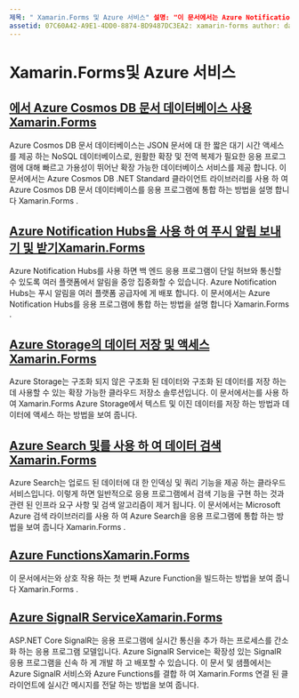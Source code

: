 ```yaml
---
제목: " Xamarin.Forms 및 Azure 서비스" 설명: "이 문서에서는 Azure Notification Hubs를 사용 하 여 플랫폼 간 푸시 알림을 응용 프로그램에 보내는 방법을 설명 Xamarin.Forms 합니다."
assetid: 07C60A42-A9E1-4DD0-8874-BD9487DC3EA2: xamarin-forms author: davidbritch: dabritch:: 06/28/2019-loc: [ Xamarin.Forms ,]입니다. Xamarin.Essentials
---
```


# <a name="xamarinforms-and-azure-services"></a>Xamarin.Forms및 Azure 서비스

## <a name="consume-an-azure-cosmos-db-document-database-in-xamarinformsazure-cosmosdbmd"></a>[에서 Azure Cosmos DB 문서 데이터베이스 사용Xamarin.Forms](azure-cosmosdb.md)

Azure Cosmos DB 문서 데이터베이스는 JSON 문서에 대 한 짧은 대기 시간 액세스를 제공 하는 NoSQL 데이터베이스로, 원활한 확장 및 전역 복제가 필요한 응용 프로그램에 대해 빠르고 가용성이 뛰어난 확장 가능한 데이터베이스 서비스를 제공 합니다. 이 문서에서는 Azure Cosmos DB .NET Standard 클라이언트 라이브러리를 사용 하 여 Azure Cosmos DB 문서 데이터베이스를 응용 프로그램에 통합 하는 방법을 설명 합니다 Xamarin.Forms .

## <a name="send-and-receive-push-notifications-with-azure-notification-hubs-and-xamarinformsazure-notification-hubmd"></a>[Azure Notification Hubs을 사용 하 여 푸시 알림 보내기 및 받기Xamarin.Forms](azure-notification-hub.md)

Azure Notification Hubs를 사용 하면 백 엔드 응용 프로그램이 단일 허브와 통신할 수 있도록 여러 플랫폼에서 알림을 중앙 집중화할 수 있습니다. Azure Notification Hubs는 푸시 알림을 여러 플랫폼 공급자에 게 배포 합니다. 이 문서에서는 Azure Notification Hubs를 응용 프로그램에 통합 하는 방법을 설명 합니다 Xamarin.Forms .

## <a name="store-and-access-data-in-azure-storage-from-xamarinformsazure-storagemd"></a>[Azure Storage의 데이터 저장 및 액세스Xamarin.Forms](azure-storage.md)

Azure Storage는 구조화 되지 않은 구조화 된 데이터와 구조화 된 데이터를 저장 하는 데 사용할 수 있는 확장 가능한 클라우드 저장소 솔루션입니다. 이 문서에서는를 사용 하 여 Xamarin.Forms Azure Storage에서 텍스트 및 이진 데이터를 저장 하는 방법과 데이터에 액세스 하는 방법을 보여 줍니다.

## <a name="search-data-with-azure-search-and-xamarinformsazure-searchmd"></a>[Azure Search 및를 사용 하 여 데이터 검색Xamarin.Forms](azure-search.md)

Azure Search는 업로드 된 데이터에 대 한 인덱싱 및 쿼리 기능을 제공 하는 클라우드 서비스입니다. 이렇게 하면 일반적으로 응용 프로그램에서 검색 기능을 구현 하는 것과 관련 된 인프라 요구 사항 및 검색 알고리즘이 제거 됩니다. 이 문서에서는 Microsoft Azure 검색 라이브러리를 사용 하 여 Azure Search을 응용 프로그램에 통합 하는 방법을 보여 줍니다 Xamarin.Forms .

## <a name="azure-functions-with-xamarinformsazure-functionsmd"></a>[Azure FunctionsXamarin.Forms](azure-functions.md)

이 문서에서는와 상호 작용 하는 첫 번째 Azure Function을 빌드하는 방법을 보여 줍니다 Xamarin.Forms .

## <a name="azure-signalr-service-with-xamarinformsazure-signalrmd"></a>[Azure SignalR ServiceXamarin.Forms](azure-signalr.md)

ASP.NET Core SignalR는 응용 프로그램에 실시간 통신을 추가 하는 프로세스를 간소화 하는 응용 프로그램 모델입니다. Azure SignalR Service는 확장성 있는 SignalR 응용 프로그램을 신속 하 게 개발 하 고 배포할 수 있습니다. 이 문서 및 샘플에서는 Azure SignalR 서비스와 Azure Functions를 결합 하 여 Xamarin.Forms 연결 된 클라이언트에 실시간 메시지를 전달 하는 방법을 보여 줍니다.
